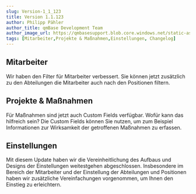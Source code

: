 ```yaml
---
slug: Version-1_1_123
title: Version 1.1.123
author: Philipp Pähler
author_title: qmBase Development Team
author_image_url: https://qmbasesupport.blob.core.windows.net/static-assets/img/persons/paehler_round.png
tags: [Mitarbeiter,Projekte & Maßnahmen,Einstellungen, Changelog]
---
```

## Mitarbeiter

Wir haben den Filter für Mitarbeiter verbessert. Sie können jetzt zusätzlich zu den Abteilungen die Mitarbeiter auch nach den Positionen filtern.

## Projekte & Maßnahmen

Für Maßnahmen sind jetzt auch Custom Fields verfügbar. Wofür kann das hilfreich sein? Die Custom Fields können Sie nutzen, um zum Beispiel Informationen zur Wirksamkeit der getroffenen Maßnahmen zu erfassen.

## Einstellungen

Mit diesem Update haben wir die Vereinheitlichung des Aufbaus und Designs der Einstellungen weitestgehen abgeschlossen. Insbesondere im Bereich der Mitarbeiter und der Einstellung der Abteilungen und Positionen haben wir zusätzliche Vereinfachungen vorgenommen, um Ihnen den Einstieg zu erleichtern.
